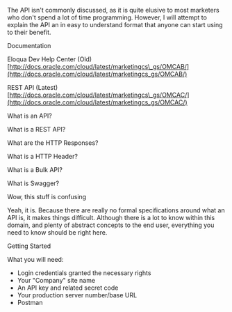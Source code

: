 The API isn't commonly discussed, as it is quite elusive to most marketers who don't spend a lot of time programming. However, I will attempt to explain the API an in easy to understand format that anyone can start using to their benefit.

Documentation

Eloqua Dev Help Center \(Old\) [http://docs.oracle.com/cloud/latest/marketingcs\_gs/OMCAB/](http://docs.oracle.com/cloud/latest/marketingcs_gs/OMCAB/)

REST API \(Latest\) [http://docs.oracle.com/cloud/latest/marketingcs\_gs/OMCAC/](http://docs.oracle.com/cloud/latest/marketingcs_gs/OMCAC/)

What is an API?

What is a REST API?

What are the HTTP Responses?

What is a HTTP Header?

What is a Bulk API?

What is Swagger?

Wow, this stuff is confusing

Yeah, it is. Because there are really no formal specifications around what an API is, it makes things difficult. Although there is a lot to know within this domain, and plenty of abstract concepts to the end user, everything you need to know should be right here.

Getting Started

What you will need:

* Login credentials granted the necessary rights
* Your "Company" site name
* An API key and related secret code
* Your production server number/base URL
* Postman



